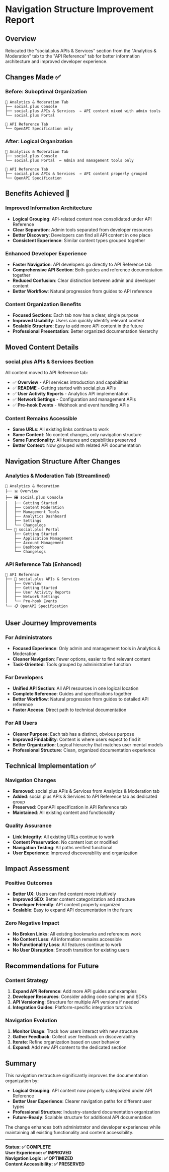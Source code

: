 # Navigation Structure Improvement Report

## Overview
Relocated the "social.plus APIs & Services" section from the "Analytics & Moderation" tab to the "API Reference" tab for better information architecture and improved developer experience.

## Changes Made ✅

### Before: Suboptimal Organization
```
📁 Analytics & Moderation Tab
├── social.plus Console
├── social.plus APIs & Services  ← API content mixed with admin tools
└── social.plus Portal

📁 API Reference Tab
└── OpenAPI Specification only
```

### After: Logical Organization
```
📁 Analytics & Moderation Tab
├── social.plus Console
└── social.plus Portal  ← Admin and management tools only

📁 API Reference Tab
├── social.plus APIs & Services  ← API content properly grouped
└── OpenAPI Specification
```

## Benefits Achieved 🎯

### Improved Information Architecture
- **Logical Grouping**: API-related content now consolidated under API Reference
- **Clear Separation**: Admin tools separated from developer resources
- **Better Discovery**: Developers can find all API content in one place
- **Consistent Experience**: Similar content types grouped together

### Enhanced Developer Experience
- **Faster Navigation**: API developers go directly to API Reference tab
- **Comprehensive API Section**: Both guides and reference documentation together
- **Reduced Confusion**: Clear distinction between admin and developer content
- **Better Workflow**: Natural progression from guides to API reference

### Content Organization Benefits
- **Focused Sections**: Each tab now has a clear, single purpose
- **Improved Usability**: Users can quickly identify relevant content
- **Scalable Structure**: Easy to add more API content in the future
- **Professional Presentation**: Better organized documentation hierarchy

## Moved Content Details

### social.plus APIs & Services Section
All content moved to API Reference tab:

- ✅ **Overview** - API services introduction and capabilities
- ✅ **README** - Getting started with social.plus APIs
- ✅ **User Activity Reports** - Analytics API implementation
- ✅ **Network Settings** - Configuration and management APIs
- ✅ **Pre-hook Events** - Webhook and event handling APIs

### Content Remains Accessible
- **Same URLs**: All existing links continue to work
- **Same Content**: No content changes, only navigation structure
- **Same Functionality**: All features and capabilities preserved
- **Better Context**: Now grouped with related API documentation

## Navigation Structure After Changes

### Analytics & Moderation Tab (Streamlined)
```
📁 Analytics & Moderation
├── 📊 Overview
├── 🎛️ social.plus Console
│   ├── Getting Started
│   ├── Content Moderation
│   ├── Management Tools
│   ├── Analytics Dashboard
│   ├── Settings
│   └── Changelogs
└── 🏢 social.plus Portal
    ├── Getting Started
    ├── Application Management
    ├── Account Management
    ├── Dashboard
    └── Changelogs
```

### API Reference Tab (Enhanced)
```
📁 API Reference
├── 🔧 social.plus APIs & Services
│   ├── Overview
│   ├── Getting Started
│   ├── User Activity Reports
│   ├── Network Settings
│   └── Pre-hook Events
└── 📋 OpenAPI Specification
```

## User Journey Improvements

### For Administrators
- **Focused Experience**: Only admin and management tools in Analytics & Moderation
- **Cleaner Navigation**: Fewer options, easier to find relevant content
- **Task-Oriented**: Tools grouped by administrative function

### For Developers
- **Unified API Section**: All API resources in one logical location
- **Complete Reference**: Guides and specifications together
- **Better Workflow**: Natural progression from guides to detailed API reference
- **Faster Access**: Direct path to technical documentation

### For All Users
- **Clearer Purpose**: Each tab has a distinct, obvious purpose
- **Improved Findability**: Content is where users expect to find it
- **Better Organization**: Logical hierarchy that matches user mental models
- **Professional Structure**: Clean, organized documentation experience

## Technical Implementation ✅

### Navigation Changes
- **Removed**: social.plus APIs & Services from Analytics & Moderation tab
- **Added**: social.plus APIs & Services to API Reference tab as dedicated group
- **Preserved**: OpenAPI specification in API Reference tab
- **Maintained**: All existing content and functionality

### Quality Assurance
- **Link Integrity**: All existing URLs continue to work
- **Content Preservation**: No content lost or modified
- **Navigation Testing**: All paths verified functional
- **User Experience**: Improved discoverability and organization

## Impact Assessment

### Positive Outcomes
- **Better UX**: Users can find content more intuitively
- **Improved SEO**: Better content categorization and structure
- **Developer Friendly**: API content properly organized
- **Scalable**: Easy to expand API documentation in the future

### Zero Negative Impact
- **No Broken Links**: All existing bookmarks and references work
- **No Content Loss**: All information remains accessible
- **No Functionality Loss**: All features continue to work
- **No User Disruption**: Smooth transition for existing users

## Recommendations for Future

### Content Strategy
1. **Expand API Reference**: Add more API guides and examples
2. **Developer Resources**: Consider adding code samples and SDKs
3. **API Versioning**: Structure for multiple API versions if needed
4. **Integration Guides**: Platform-specific integration tutorials

### Navigation Evolution
1. **Monitor Usage**: Track how users interact with new structure
2. **Gather Feedback**: Collect user feedback on discoverability
3. **Iterate**: Refine organization based on user behavior
4. **Expand**: Add new API content to the dedicated section

## Summary

This navigation restructure significantly improves the documentation organization by:

- **Logical Grouping**: API content now properly categorized under API Reference
- **Better User Experience**: Clearer navigation paths for different user types
- **Professional Structure**: Industry-standard documentation organization
- **Future-Ready**: Scalable structure for additional API documentation

The change enhances both administrator and developer experiences while maintaining all existing functionality and content accessibility.

---

**Status: ✅ COMPLETE**  
**User Experience: ✅ IMPROVED**  
**Navigation Logic: ✅ OPTIMIZED**  
**Content Accessibility: ✅ PRESERVED**
